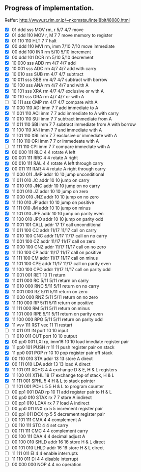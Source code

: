
## Progress of implementation.

Reffer:
http://www.st.rim.or.jp/~nkomatsu/intel8bit/i8080.html

- [x] 01 ddd sss  MOV   rm, r     5/7   4/7  move
- [x] 01 ddd 110  MOV   r, M       7     7   move memory to register
- [x] 01 110 110  HLT              7     7   halt
- [x] 00 ddd 110  MVI   rm, imm   7/10  7/10 move immediate
- [x] 00 ddd 100  INR   rm        5/10  5/10 increment
- [x] 00 ddd 101  DCR   rm        5/10  5/10 decrement
- [x] 10 000 sss  ADD   rm        4/7   4/7  add
- [x] 10 001 sss  ADC   rm        4/7   4/7  add with carry
- [x] 10 010 sss  SUB   rm        4/7   4/7  subtract
- [x] 10 011 sss  SBB   rm        4/7   4/7  subtract with borrow
- [x] 10 100 sss  ANA   rm        4/7   4/7  and with A
- [x] 10 101 sss  XRA   rm        4/7   4/7  exclusive or with A
- [x] 10 110 sss  ORA   rm        4/7   4/7  or with A
- [ ] 10 111 sss  CMP   rm        4/7   4/7  compare with A
- [x] 11 000 110  ADI   imm        7     7   add immediate to A
- [x] 11 001 110  ACI   imm        7     7   add immediate to A with carry
- [x] 11 010 110  SUI   imm        7     7   subtract immediate from A
- [x] 11 011 110  SBI   imm        7     7   subtract immediate from A with borrow
- [x] 11 100 110  ANI   imm        7     7   and immediate with A
- [x] 11 101 110  XRI   imm        7     7   exclusive or immediate with A
- [x] 11 110 110  ORI   imm        7     7   or immedeate with A
- [ ] 11 111 110  CPI   imm        7     7   compare immediate with A
- [x] 00 000 111  RLC              4     4   rotate A left
- [x] 00 001 111  RRC              4     4   rotate A right
- [x] 00 010 111  RAL              4     4   rotate A left through carry
- [x] 00 011 111  RAR              4     4   rotate A right through carry
- [x] 11 000 011  JMP   addr      10    10   jump unconditional
- [x] 11 011 010  JC    addr      10    10   jump on carry
- [x] 11 010 010  JNC   addr      10    10   jump on no carry
- [x] 11 001 010  JZ    addr      10    10   jump on zero
- [x] 11 000 010  JNZ   addr      10    10   jump on no zero
- [x] 11 110 010  JP    addr      10    10   jump on positive
- [x] 11 111 010  JM    addr      10    10   jump on minus
- [x] 11 101 010  JPE   addr      10    10   jump on parity even
- [x] 11 100 010  JPO   addr      10    10   jump on parity odd
- [x] 11 001 101  CALL  addr      17    17   call unconditional
- [x] 11 011 100  CC    addr     11/17 11/17 call on carry
- [x] 11 010 100  CNC   addr     11/17 11/17 call on no carry
- [x] 11 001 100  CZ    addr     11/17 11/17 call on zero
- [x] 11 000 100  CNZ   addr     11/17 11/17 call on no zero
- [x] 11 110 100  CP    addr     11/17 11/17 call on positive
- [x] 11 111 100  CM    addr     11/17 11/17 call on minus
- [x] 11 101 100  CPE   addr     11/17 11/17 call on parity even
- [x] 11 100 100  CPO   addr     11/17 11/17 call on parity odd
- [x] 11 001 001  RET             10    11   return
- [x] 11 011 000  RC              5/11  5/11 return on carry
- [x] 11 010 000  RNC             5/11  5/11 return on no carry
- [x] 11 001 000  RZ              5/11  5/11 return on zero
- [x] 11 000 000  RNZ             5/11  5/11 return on no zero
- [x] 11 110 000  RP              5/11  5/11 return on positive
- [x] 11 111 000  RM              5/11  5/11 return on minus
- [x] 11 101 000  RPE             5/11  5/11 return on parity even
- [x] 11 100 000  RPO             5/11  5/11 return on parity odd
- [x] 11 vvv 111  RST   vec       11    11   restart
- [ ] 11 011 011  IN    port      10    10   input
- [ ] 11 010 011  OUT   port      10    10   output
- [x] 00 pp0 001  LXI   rp, imm16 10    10   load imediate register pair
- [x] 11 pp0 101  PUSH  rr        11    11   push register pair on stack
- [x] 11 pp0 001  POP   rr        10    10   pop register pair off stack
- [x] 00 110 010  STA   addr      13    13   store A direct
- [x] 00 111 010  LDA   addr      13    13   load A direct
- [x] 11 101 011  XCHG             4     4   exchange D & E, H & L registers
- [x] 11 100 011  XTHL            18    17   exchange top of stack, H & L
- [x] 11 111 001  SPHL             5     4   H & L to stack pointer
- [ ] 11 101 001  PCHL             5     5   H & L to program counter
- [ ] 00 pp1 001  DAD   rp        10    11   add register pair to H & L
- [ ] 00 pp0 010  STAX  rx         7     7   store A indirect
- [ ] 00 pp1 010  LDAX  rx         7     7   load A indirect
- [ ] 00 pp0 011  INX   rp         5     5   increment register pair
- [ ] 00 pp1 011  DCX   rp         5     5   decrement register pair
- [ ] 00 101 111  CMA              4     4   complement A
- [ ] 00 110 111  STC              4     4   set carry
- [ ] 00 111 111  CMC              4     4   complement carry
- [ ] 00 100 111  DAA              4     4   decimal adjust A
- [ ] 00 100 010  SHLD  addr      16    16   store H & L direct
- [ ] 00 101 010  LHLD  addr      16    16   store H & L direct
- [ ] 11 111 011  EI               4     4   enable interrupts
- [ ] 11 110 011  DI               4     4   disable interrupt
- [ ] 00 000 000  NOP              4     4   no operation
